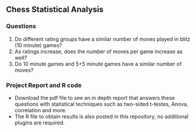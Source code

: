 ## Chess Statistical Analysis

### Questions
1. Do different rating groups have a similar number of moves played in blitz (10 minute) games? <br />
2. As ratings increase, does the number of moves per game increase as well? <br />
3. Do 10 minute games and 5+5 minute games have a similar number of moves? <br />

### Project Report and R code
* Download the pdf file to see an in depth report that answers these questions with statistical techniques such as two-sided t-testes, Anova, correlation and more.
* The R file to obtain results is also posted in this repository, no additional plugins are required.
